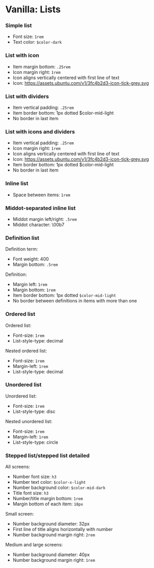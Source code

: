 # Vanilla: Lists

### Simple list
- Font size: `1rem`
- Text color: `$color-dark`

### List with icon
- Item margin bottom: `.25rem`
- Icon margin right: `1rem`
- Icon aligns vertically centered with first line of text
- Icon: https://assets.ubuntu.com/v1/3fc4b2d3-icon-tick-grey.svg

### List with dividers
- Item vertical padding: `.25rem`
- Item border bottom: 1px dotted $color-mid-light
- No border in last item

### List with icons and dividers
- Item vertical padding: `.25rem`
- Icon margin right: `1rem`
- Icon aligns vertically centered with first line of text
- Icon: https://assets.ubuntu.com/v1/3fc4b2d3-icon-tick-grey.svg
- Item border bottom: 1px dotted $color-mid-light
- No border in last item

### Inline list
- Space between items: `1rem`

### Middot-separated inline list
- Middot margin left/right: `.5rem`
- Middot character: \00b7

### Definition list
Definition term: 
- Font weight: 400
- Margin bottom: `.5rem`

Definition:
- Margin left: `1rem`
- Margin bottom: `1rem`
- Item border bottom: 1px dotted `$color-mid-light`
- No border between definitions in items with more than one

### Ordered list
Ordered list:
- Font-size: `1rem`
- List-style-type: decimal

Nested ordered list:
- Font-size: `1rem`
- Margin-left: `1rem`
- List-style-type: decimal

### Unordered list
Unordered list:
- Font-size: `1rem`
- List-style-type: disc

Nested unordered list:
- Font-size: `1rem`
- Margin-left: `1rem`
- List-style-type: circle


### Stepped list/stepped list detailed
All screens:
- Number font size: `h3`
- Number text color: `$color-x-light`
- Number background color: `$color-mid-dark`
- Title font size: `h3`
- Number/title margin bottom: `1rem`
- Margin bottom of each item: `18px`

Small screen:
- Number background diameter: 32px
- First line of title aligns horizontally with number
- Number background margin right: `2rem`

Medium and large screens:
- Number background diameter: 40px
- Number background margin right: `1rem`
